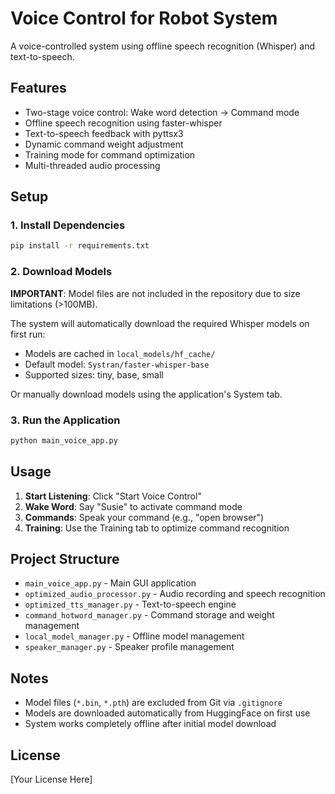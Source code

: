 # Voice Control for Robot System

A voice-controlled system using offline speech recognition (Whisper) and text-to-speech.

## Features

- Two-stage voice control: Wake word detection → Command mode
- Offline speech recognition using faster-whisper
- Text-to-speech feedback with pyttsx3
- Dynamic command weight adjustment
- Training mode for command optimization
- Multi-threaded audio processing

## Setup

### 1. Install Dependencies

```bash
pip install -r requirements.txt
```

### 2. Download Models

**IMPORTANT**: Model files are not included in the repository due to size limitations (>100MB).

The system will automatically download the required Whisper models on first run:
- Models are cached in `local_models/hf_cache/`
- Default model: `Systran/faster-whisper-base`
- Supported sizes: tiny, base, small

Or manually download models using the application's System tab.

### 3. Run the Application

```bash
python main_voice_app.py
```

## Usage

1. **Start Listening**: Click "Start Voice Control"
2. **Wake Word**: Say "Susie" to activate command mode
3. **Commands**: Speak your command (e.g., "open browser")
4. **Training**: Use the Training tab to optimize command recognition

## Project Structure

- `main_voice_app.py` - Main GUI application
- `optimized_audio_processor.py` - Audio recording and speech recognition
- `optimized_tts_manager.py` - Text-to-speech engine
- `command_hotword_manager.py` - Command storage and weight management
- `local_model_manager.py` - Offline model management
- `speaker_manager.py` - Speaker profile management

## Notes

- Model files (`*.bin`, `*.pth`) are excluded from Git via `.gitignore`
- Models are downloaded automatically from HuggingFace on first use
- System works completely offline after initial model download

## License

[Your License Here]
